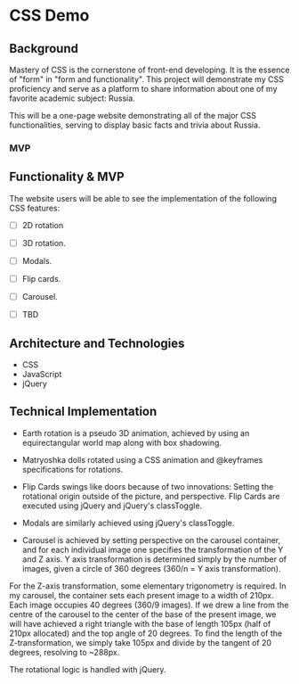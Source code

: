 # CSS Demo

## Background

Mastery of CSS is the cornerstone of front-end developing. It is the essence of "form" in "form and functionality". This project will demonstrate my CSS proficiency and serve as a platform to share information about one of my favorite academic subject: Russia.

This will be a one-page website demonstrating all of the major CSS functionalities, serving to display basic facts and trivia about Russia.

### MVP

## Functionality & MVP

The website users will be able to see the implementation of the following CSS features:

- [ ] 2D rotation
- [ ] 3D rotation.
- [ ] Modals.
- [ ] Flip cards.   
- [ ] Carousel.
- [ ] TBD



## Architecture and Technologies

- CSS
- JavaScript
- jQuery

## Technical Implementation

  * Earth rotation is a pseudo 3D animation, achieved by using an
  equirectangular world map along with box shadowing.

  * Matryoshka dolls rotated using a CSS animation and @keyframes specifications for rotations.

  * Flip Cards swings like doors because of two innovations: Setting the rotational origin outside of the picture, and perspective. Flip Cards are executed using jQuery and jQuery's classToggle.

  * Modals are similarly achieved using jQuery's classToggle.

  * Carousel is achieved by setting perspective on the carousel container, and for each individual image one specifies the transformation of the Y and Z axis. Y axis transformation is determined simply by the number of images, given a circle of 360 degrees (360/n = Y axis transformation).

  For the Z-axis transformation, some elementary trigonometry is required. In my carousel, the container sets each present image to a width of 210px. Each image occupies 40 degrees (360/9 images). If we drew a line from the centre of the carousel to the center of the base of the present image, we will have achieved a right triangle with the base of length 105px (half of 210px allocated) and the top angle of 20 degrees. To find the length of the Z-transformation, we simply take 105px and divide by the tangent of 20 degrees, resolving to ~288px.

  The rotational logic is handled with jQuery. 

